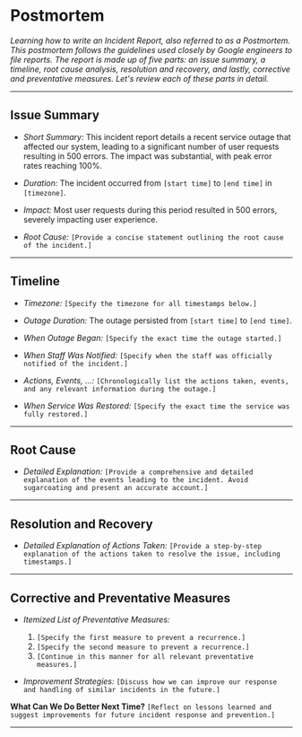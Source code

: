 # **Postmortem**

*Learning how to write an Incident Report, also referred to as a Postmortem. This postmortem follows the guidelines used closely by Google engineers to file reports. The report is made up of five parts: an issue summary, a timeline, root cause analysis, resolution and recovery, and lastly, corrective and preventative measures. Let's review each of these parts in detail.*

---

## **Issue Summary**

* *Short Summary:* This incident report details a recent service outage that affected our system, leading to a significant number of user requests resulting in 500 errors. The impact was substantial, with peak error rates reaching 100%.

* *Duration:* The incident occurred from `[start time]` to `[end time]` in `[timezone]`.

* *Impact:* Most user requests during this period resulted in 500 errors, severely impacting user experience.

* *Root Cause:* `[Provide a concise statement outlining the root cause of the incident.]`

---

## **Timeline**

* *Timezone:* `[Specify the timezone for all timestamps below.]`

* *Outage Duration:* The outage persisted from `[start time]` to `[end time]`.

* *When Outage Began:* `[Specify the exact time the outage started.]`

* *When Staff Was Notified:* `[Specify when the staff was officially notified of the incident.]`

* *Actions, Events, …:* `[Chronologically list the actions taken, events, and any relevant information during the outage.]`

* *When Service Was Restored:* `[Specify the exact time the service was fully restored.]`

---

## **Root Cause**

* *Detailed Explanation:* `[Provide a comprehensive and detailed explanation of the events leading to the incident. Avoid sugarcoating and present an accurate account.]`

---

## **Resolution and Recovery**

* *Detailed Explanation of Actions Taken:* `[Provide a step-by-step explanation of the actions taken to resolve the issue, including timestamps.]`

---

## **Corrective and Preventative Measures**

* *Itemized List of Preventative Measures:* 
   1. `[Specify the first measure to prevent a recurrence.]`
   2. `[Specify the second measure to prevent a recurrence.]`
   3. `[Continue in this manner for all relevant preventative measures.]`

* *Improvement Strategies:* `[Discuss how we can improve our response and handling of similar incidents in the future.]`

**What Can We Do Better Next Time?** `[Reflect on lessons learned and suggest improvements for future incident response and prevention.]`

---

